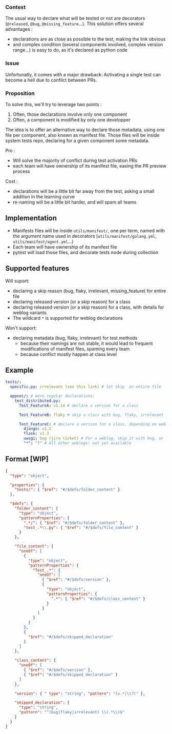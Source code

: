 ### Context

The usual way to declare what will be tested or not are decorators (`@released`, `@bug`, `@missing_feature`...). This solution offers several advantages :

- declarations are as close as possible to the test, making the link obvious
- and complex condition (several components involved, complex version range...) is easy to do, as it's declared as python code

### Issue

Unfortunatly, it comes with a major drawback: Activating a single test can become a hell due to confilct between PRs.

### Proposition

To solve this, we'll try to leverage two points :

1. Often, those declarations involve only one component
2. Often, a component is modified by only one developper

The idea is to offer an alternative way to declare those metadata, using one file per component, also known as manifest file. Those files will be inside system tests repo, declaring for a given component some metadata.

Pro :

- Will solve the majority of conflict during test activation PRs
- each team will have ownership of its manifest file, easing the PR preview process

Cost :

- declarations will be a little bit far away from the test, asking a small addition in the learning curve
- re-naming will be a little bit harder, and will spam all teams

## Implementation

- Manifests files will be inside `utils/manifest/`, one per term, named with the argument name used in decorators (`utils/manifest/golang.yml`, `utils/manifest/agent.yml`...)
- Each team will have ownership of its manifest file
- pytest will load those files, and decorate tests node during collection

## Supported features

Will suport:

- declaring a skip reason (bug, flaky, irrelevant, missing_feature) for entire file
- declaring released version (or a skip reason) for a class
- declaring released version (or a skip reason) for a class, with details for weblog variants
- The wildcard `*` is supported for weblog declarations

Won't support:

- declaring metadata (bug, flaky, irrelevant) for test methods
  - because their namings are not stable, it would lead to frequent modifications of manifest files, spaming every team
  - because conflict mostly happen at class level


## Example

```yaml
tests/:
  specific.py: irrelevant (see this link) # let skip  an entire file

  appsec/: # more regular declarations:
    test_distributed.py:
      Test_FeatureA: v1.14 # declare a version for a class

      Test_FeatureB: flaky # skip a class with bug, flaky, irrelevant ...

      Test_FeatureC: # declare a version for a class, depending on weblog
        django: v1.2
        flask: v1.3
        uwsgi: bug (jira ticket) # For a weblog, skip it with bug, or flaky
        "*": "?" # All other weblogs: not yet available
```

## Format [WIP]

```json
{
  "type": "object",

  "properties": {
    "tests/": { "$ref": "#/$defs/folder_content" }
  },

  "$defs": {
    "folder_content": {
      "type": "object",
      "patternProperties": {
        ".*/": { "$ref": "#/$defs/folder_content" },
        "test_.*\\.py": { "$ref": "#/$defs/file_content" }
      }
    },

    "file_content": {
      "oneOf": [
        {
          "type": "object",
          "patternProperties": {
            "Test_.*": {
              "oneOf": [
                { "$ref": "#/$defs/version" },
                {
                  "type": "object",
                  "patternProperties": {
                    ".*": { "$ref": "#/$defs/class_content" }
                  }
                }
              ]
            }
          }
        },
        {
          "$ref": "#/$defs/skipped_declaration"
        }
      ]
    },

    "class_content": {
      "oneOf": [
        { "$ref": "#/$defs/version" },
        { "$ref": "#/$defs/skipped_declaration" }
      ]
    },

    "version": { " type": "string", "pattern": "(v.*|\\?)" },

    "skipped_declaration": {
      "type": "string",
      "pattern": "^(bug|flaky|irrelevant) \\(.*\\)$"
    }
  }
}
```
